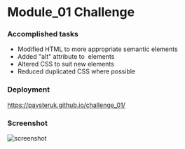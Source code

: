 # Module_01 Challenge

### Accomplished tasks
* Modified HTML to more appropriate semantic elements
* Added "alt" attribute to <img> elements
* Altered CSS to suit new elements
* Reduced duplicated CSS where possible

### Deployment
https://pavsteruk.github.io/challenge_01/

### Screenshot
![screenshot](https://user-images.githubusercontent.com/48164207/197363516-7fa745bd-0156-4640-94ac-da1fe8d82b94.png)
